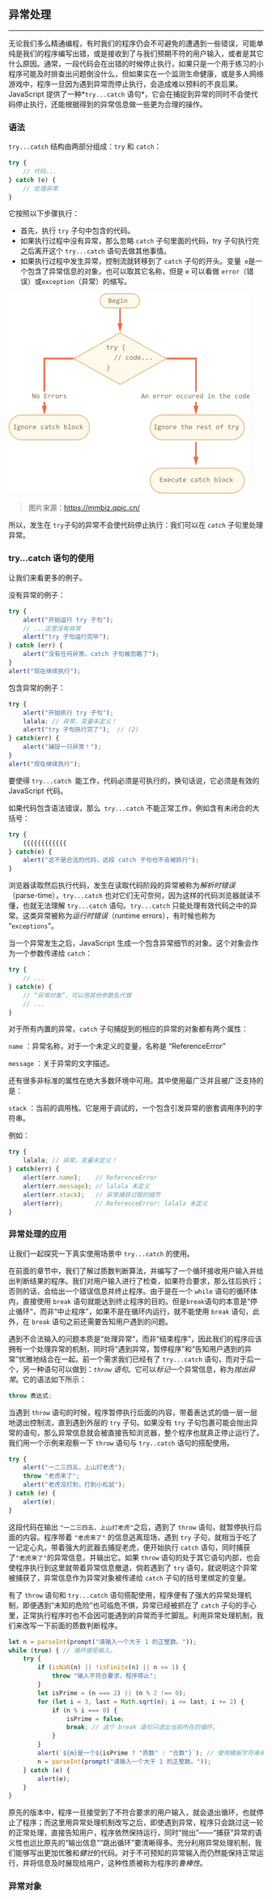 ## 异常处理

------

无论我们多么精通编程，有时我们的程序仍会不可避免的遭遇到一些错误，可能单纯是我们的程序编写出错，或是接收到了与我们预期不符的用户输入，或者是其它什么原因。通常，一段代码会在出错的时候停止执行，如果只是一个用于练习的小程序可能及时排查出问题倒没什么，但如果实在一个监测生命健康，或是多人网络游戏中，程序一旦因为遇到异常而停止执行，会造成难以预料的不良后果。JavaScript 提供了一种*`try...catch` 语句*，它会在捕捉到异常的同时不会使代码停止执行，还能根据得到的异常信息做一些更为合理的操作。



### 语法

`try...catch` 结构由两部分组成：`try` 和 `catch`：

```javascript
try {
    // 代码...
} catch (e) {
    // 处理异常
}
```

它按照以下步骤执行：

- 首先，执行 `try` 子句中包含的代码。
- 如果执行过程中没有异常，那么忽略 `catch` 子句里面的代码，try 子句执行完之后离开这个 `try...catch` 语句去做其他事情。
- 如果执行过程中发生异常，控制流就转移到了 `catch` 子句的开头。变量` e`是一个包含了异常信息的对象，也可以取其它名称，但是 `e` 可以看做 `error`（错误）或`exception`（异常）的缩写。

![img](assets/640.webp)



> 图片来源：https://mmbiz.qpic.cn/

所以，发生在 `try`子句的异常不会使代码停止执行：我们可以在 `catch` 子句里处理异常。





### try...catch 语句的使用

让我们来看更多的例子。

没有异常的例子：

```javascript
try {
    alert("开始运行 try 子句");
    // ...这里没有异常
    alert("try 子句运行完毕");
} catch (err) {
    alert("没有任何异常，catch 子句被忽略了");
}
alert("现在继续执行");
```

包含异常的例子：

```javascript
try {
    alert("开始执行 try 子句");
    lalala; // 异常，变量未定义！
    alert("try 子句执行完了");  // (2)
} catch(err) {
    alert("捕捉一只异常！");
}
alert("现在继续执行");
```

要使得 `try...catch `能工作，代码必须是可执行的，换句话说，它必须是有效的 JavaScript 代码。

如果代码包含语法错误，那么` try...catch` 不能正常工作，例如含有未闭合的大括号：

```javascript
try {
    {{{{{{{{{{{{
} catch(e) {
    alert("这不是合法的代码，这段 catch 子句也不会被执行");
}
```

浏览器读取然后执行代码，发生在读取代码阶段的异常被称为*解析时错误*（parse-time），`try...catch` 也对它们无可奈何，因为这样的代码浏览器就读不懂，也就无法理解 `try...catch` 语句。`try...catch` 只能处理有效代码之中的异常。这类异常被称为*运行时错误*（runtime errors），有时候也称为 “`exceptions`”。

当一个异常发生之后，JavaScript 生成一个包含异常细节的对象。这个对象会作为一个参数传递给 `catch`：

```javascript
try {
    // ...
} catch(e) {
    // “异常对象”，可以用其他参数名代替
    // ...
}
```

对于所有内置的异常，`catch` 子句捕捉到的相应的异常的对象都有两个属性：

`name` ：异常名称，对于一个未定义的变量，名称是 “ReferenceError”

`message` ：关于异常的文字描述。

还有很多非标准的属性在绝大多数环境中可用。其中使用最广泛并且被广泛支持的是：

`stack` ：当前的调用栈。它是用于调试的，一个包含引发异常的嵌套调用序列的字符串。

例如：

```javascript
try {
    lalala; // 异常，变量未定义！
} catch(err) {
    alert(err.name);    // ReferenceError
    alert(err.message); // lalala 未定义
    alert(err.stack);   // 异常捕获过程的细节
    alert(err);         // ReferenceError: lalala 未定义
}
```





### 异常处理的应用

让我们一起探究一下真实使用场景中 `try...catch` 的使用。

在前面的章节中，我们了解过质数判断算法，并编写了一个循环接收用户输入并给出判断结果的程序。我们对用户输入进行了检查，如果符合要求，那么往后执行；否则的话，会给出一个错误信息并终止程序。由于是在一个 `while` 语句的循环体内，直接使用 `break` 语句就能达到终止程序的目的。但是`break`语句的本意是“停止循环“，而非“中止程序”，如果不是在循环内运行，就不能使用 `break` 语句，此外，在 `break` 语句之前还需要告知用户遇到的问题。

遇到不合法输入的问题本质是“处理异常”，而非“结束程序”，因此我们的程序应该拥有一个处理异常的机制，同时将“遇到异常，暂停程序”和“告知用户遇到的异常”优雅地结合在一起。前一个需求我们已经有了 `try...catch` 语句，而对于后一个，另一种语句可以做到：*`throw` 语句*。它可以*标记*一个异常信息，称为*抛出异常*。它的语法如下所示：

```javascript
throw 表达式;
```

当遇到 `throw` 语句的时候，程序暂停执行后面的内容，带着表达式的值一层一层地退出控制流，直到遇到外层的 `try` 子句。如果没有 `try` 子句包裹可能会抛出异常的语句，那么异常信息就会被直接告知浏览器，整个程序也就真正停止运行了。我们用一个示例来观察一下 `throw` 语句与 `try..catch` 语句的搭配使用。

```javascript
try {
    alert("一二三四五，上山打老虎");
    throw "老虎来了";
    alert("老虎没打到，打到小松鼠");
} catch (e) {
    alert(e);
}
```

这段代码在输出 `"一二三四五，上山打老虎"`之后，遇到了 `throw` 语句，就暂停执行后面的内容。程序带着 `"老虎来了"` 的信息逃离现场，遇到 `try` 子句，就相当于吃了一记定心丸，带着强大的武器去捕捉老虎，便开始执行 `catch` 语句，同时捕获了`"老虎来了"`的异常信息，并输出它。如果 `throw` 语句的处于其它语句内部，也会使程序执行到这里就带着异常信息撤退，倘若遇到了 `try` 语句，就说明这个异常被捕获了，异常信息作为异常对象被传递给 `catch` 子句的括号里绑定的变量。

有了 `throw` 语句和 `try...catch` 语句搭配使用，程序便有了强大的异常处理机制，即便遇到“未知的危险”也可临危不惧，异常已经被抓在了 `catch` 子句的手心里，正常执行程序时也不会因可能遇到的异常而手忙脚乱。利用异常处理机制，我们来改写一下前面的质数判断程序。

```javascript
let n = parseInt(prompt("请输入一个大于 1 的正整数。"));
while (true) { // 循环接受输入。
    try {
        if (isNaN(n) || !isFinite(n) || n <= 1) {
            throw "输入不符合要求，程序停止";
        }    
        let isPrime = (n === 2) || (n % 2 !== 0);
        for (let i = 3, last = Math.sqrt(n); i <= last; i += 2) {
            if (n % i === 0) {
                isPrime = false;
                break; // 这个 break 语句只退出当前所在的循环。
            }
        }
        alert(`${n}是一个${isPrime ? "质数" : "合数"}`); // 使用模板字符串来拼凑信息
        n = parseInt(prompt("请输入一个大于 1 的正整数。"));
    } catch (e) {
        alert(e);
    }
}
```

原先的版本中，程序一旦接受到了不符合要求的用户输入，就会退出循环，也就停止了程序；而这里用异常处理机制改写之后，即使遇到异常，程序只会跳过这一轮的正常处理，直接告知用户，程序依然保持运行，同时“抛出”——“捕获”异常的语义性也远比原先的“输出信息”“跳出循环”要清晰得多。充分利用异常处理机制，我们能够写出更加优雅和*健壮*的代码。对于不可预知的异常输入而仍然能保持正常运行，并将信息及时展现给用户，这种性质被称为程序的*鲁棒性*。





### 异常对象

